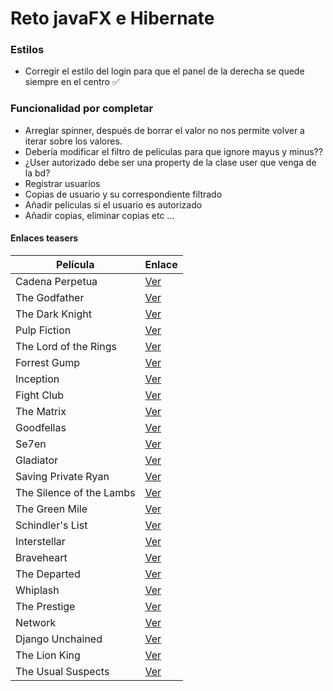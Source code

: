 # Reto javaFX e Hibernate

### Estilos
- Corregir el estilo del login para que el panel de la derecha se quede siempre en el centro ✅

### Funcionalidad por completar
- Arreglar spinner, después de borrar el valor no nos permite volver a iterar sobre los valores.
- Debería modificar el filtro de peliculas para que ignore mayus y minus??
- ¿User autorizado debe ser una property de la clase user que venga de la bd?
- Registrar usuarios
- Copias de usuario y su correspondiente filtrado
- Añadir peliculas si el usuario es autorizado
- Añadir copias, eliminar copias etc ...


#### Enlaces teasers
| Película                 | Enlace                                                 |
|--------------------------|--------------------------------------------------------|
| Cadena Perpetua          | [Ver](https://www.youtube.com/embed/PLl99DlL6b4?fs=1)  |
| The Godfather            | [Ver](https://www.youtube.com/embed/UaVTIH8mujA?fs=1)  |
| The Dark Knight          | [Ver](https://www.youtube.com/embed/EXeTwQWrcwY?fs=1)  |
| Pulp Fiction             | [Ver](https://www.youtube.com/embed/tGpTpVyI\_OQ?fs=1) |
| The Lord of the Rings    | [Ver](https://www.youtube.com/embed/V75dMMIW2B4?fs=1)  |
| Forrest Gump             | [Ver](https://www.youtube.com/embed/bLvqoHBptjg?fs=1)  |
| Inception                | [Ver](https://www.youtube.com/embed/YoHD9XEInc0?fs=1)  |
| Fight Club               | [Ver](https://www.youtube.com/embed/BdJKm16Co6M?fs=1)  |
| The Matrix               | [Ver](https://www.youtube.com/embed/vKQi3bBA1y8?fs=1)  |
| Goodfellas               | [Ver](https://www.youtube.com/embed/2ilzidi\_J8Q?fs=1) |
| Se7en                    | [Ver](https://www.youtube.com/embed/znmZoVkCjpI?fs=1)  |
| Gladiator                | [Ver](https://www.youtube.com/embed/P5ieIbInFpg?fs=1)  |
| Saving Private Ryan      | [Ver](https://www.youtube.com/embed/9CiW\_DgxCnQ?fs=1) |
| The Silence of the Lambs | [Ver](https://www.youtube.com/embed/6iB21hsprAQ?fs=1)  |
| The Green Mile           | [Ver](https://www.youtube.com/embed/Ki4haFrqSrw?fs=1)  |
| Schindler's List         | [Ver](https://www.youtube.com/embed/gG22XNhtnoY?fs=1)  |
| Interstellar             | [Ver](https://www.youtube.com/embed/2LqzF5WauAw?fs=1)  |
| Braveheart               | [Ver](https://www.youtube.com/embed/nMft5QDOHek?fs=1)  |
| The Departed             | [Ver](https://www.youtube.com/embed/r-MiSNsCdQ4?fs=1)  |
| Whiplash                 | [Ver](https://www.youtube.com/embed/7d\_jQycdQGo?fs=1) |
| The Prestige             | [Ver](https://www.youtube.com/embed/ELq7V8vkekI?fs=1)  |
| Network                  | [Ver](https://www.youtube.com/embed/lB95KLmpLR4?fs=1)  |
| Django Unchained         | [Ver](https://www.youtube.com/embed/0fUCuvNlOCg?fs=1)  |
| The Lion King            | [Ver](https://www.youtube.com/embed/lFzVJEksoDY?fs=1)  |
| The Usual Suspects       | [Ver](https://www.youtube.com/embed/x3t0Nc6fg7w?fs=1)  |
